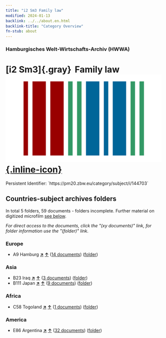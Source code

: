 ```yaml
---
title: "i2 Sm3 Family law"
modified: 2024-01-13
backlink: ../../about.en.html
backlink-title: "Category Overview"
fn-stub: about
---
```


### Hamburgisches Welt-Wirtschafts-Archiv (HWWA)

# [i2 Sm3]{.gray}&#8201; Family law &#160; [![Wikidata](/images/Wikidata-logo.svg "Wikidata"){.inline-icon}](http://www.wikidata.org/entity/Q104700143)

<div class="hint">Persistent Identifier: `https://pm20.zbw.eu/category/subject/i/144703`</div>







## Countries-subject archives folders







In total 5 folders, 59 documents - folders incomplete. Further material on digitized microfilm [see below](#filmsections).

_For direct access to the documents, click the "(xy documents)" link, for folder information use the "(folder)" link._



### Europe

- A9 Hamburg [**&nearr;**](../../../geo/i/140905/about.en.html "Hamburg (all folders)") [**&uarr;**](../../../geo/about.en.html#A9 "Country category system") (<a href="https://pm20.zbw.eu/iiifview/folder/sh/140905,144703" title="about: Hamburg : Family law" target="_blank">14 documents</a>) ([folder](../../../../folder/sh/1409xx/140905/1447xx/144703/about.en.html))

### Asia

- B23 Iraq [**&nearr;**](../../../geo/i/141113/about.en.html "Iraq (all folders)") [**&uarr;**](../../../geo/about.en.html#B23 "Country category system") (<a href="https://pm20.zbw.eu/iiifview/folder/sh/141113,144703" title="about: Iraq : Family law" target="_blank">3 documents</a>) ([folder](../../../../folder/sh/1411xx/141113/1447xx/144703/about.en.html))
- B111 Japan [**&nearr;**](../../../geo/i/141272/about.en.html "Japan (all folders)") [**&uarr;**](../../../geo/about.en.html#B111 "Country category system") (<a href="https://pm20.zbw.eu/iiifview/folder/sh/141272,144703" title="about: Japan : Family law" target="_blank">9 documents</a>) ([folder](../../../../folder/sh/1412xx/141272/1447xx/144703/about.en.html))

### Africa

- C58 Togoland [**&nearr;**](../../../geo/i/141408/about.en.html "Togoland (all folders)") [**&uarr;**](../../../geo/about.en.html#C58 "Country category system") (<a href="https://pm20.zbw.eu/iiifview/folder/sh/141408,144703" title="about: Togoland : Family law" target="_blank">1 documents</a>) ([folder](../../../../folder/sh/1414xx/141408/1447xx/144703/about.en.html))

### America

- E86 Argentina [**&nearr;**](../../../geo/i/141692/about.en.html "Argentina (all folders)") [**&uarr;**](../../../geo/about.en.html#E86 "Country category system") (<a href="https://pm20.zbw.eu/iiifview/folder/sh/141692,144703" title="about: Argentina : Family law" target="_blank">32 documents</a>) ([folder](../../../../folder/sh/1416xx/141692/1447xx/144703/about.en.html))



<a id="filmsections" />













